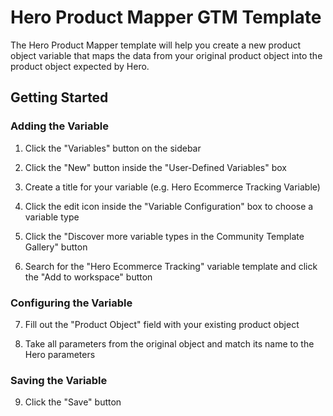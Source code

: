 # Hero Product Mapper GTM Template

The Hero Product Mapper template will help you create a new product object variable that maps the data from your original product object into the product object expected by Hero.

## Getting Started

### Adding the Variable

1. Click the "Variables" button on the sidebar

2. Click the "New" button inside the "User-Defined Variables" box

3. Create a title for your variable (e.g. Hero Ecommerce Tracking Variable)

4. Click the edit icon inside the "Variable Configuration" box to choose a variable type

5. Click the "Discover more variable types in the Community Template Gallery" button

6. Search for the "Hero Ecommerce Tracking" variable template and click the "Add to workspace" button

### Configuring the Variable

7. Fill out the "Product Object" field with your existing product object

8. Take all parameters from the original object and match its name to the Hero parameters

### Saving the Variable

9. Click the "Save" button
